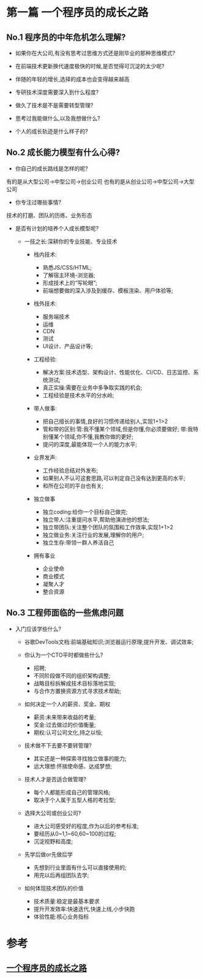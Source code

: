 # 第一篇 一个程序员的成长之路

## No.1 程序员的中年危机怎么理解?

* 如果你在大公司,有没有思考过思维方式还是刚毕业的那种思维模式?

* 在前端技术更新换代速度极快的时候,是否觉得可沉淀的太少呢?

* 伴随的年轻的增长,选择的成本也会变得越来越高

* 专研技术深度需要深入到什么程度?

* 做久了技术是不是需要转型管理?

* 思考过我能做什么,以及我想做什么?

* 个人的成长轨迹是什么样子的?

## No.2 成长能力模型有什么心得?

* 你自己的成长路线是怎样的呢?

有的是从大型公司->中型公司->创业公司
也有的是从创业公司->中型公司->大型公司

* 你专注过哪些事情?

技术的打磨、团队的历练、业务形态

* 是否有计划的培养个人成长模型呢?

  * 一技之长:深耕你的专业技能、专业技术

    * 栈内技术:
      * 熟悉JS/CSS/HTML;
      * 了解宿主环境-浏览器;
      * 形成技术上的“写轮眼”;
      * 前端想要做的深入涉及到缓存、模板渲染、用户体验等;

    * 栈外技术:
      * 服务端技术
      * 运维
      * CDN
      * 测试
      * UI设计、产品设计等;

    * 工程经验:
      * 解决方案:技术选型、架构设计、性能优化、CI/CD、日志监控、系统测试;
      * 真正实操:需要在业务中多争取实践的机会;
      * 工程经验是技术水平的分水岭;

    * 带人做事:
      * 把自己擅长的事情,良好的习惯传递给别人,实现1+1>2
      * 管和带的区别:管:我不懂某个领域,但是你懂,你必须要做好; 带:我特别懂某个领域,你不懂,我教你做的更好;
      * 提问的深度,最能体现一个人的能力水平;

    * 业界发声:
      * 工作经验总结对外发布;
      * 如果别人不认可这套思路,可以判定自己没有达到更高的水平;
      * 和所在公司的平台也有关;

    * 独立做事
      * 独立coding:给你一个目标自己做完;
      * 独立带人:注重提问水平,帮助他演进他的想法;
      * 独立带团队:关注整个团队的氛围和工作效率,实现1+1>2
      * 独立做业务:关注行业的发展,理解你的用户;
      * 独立生存:带领一群人养活自己

    * 拥有事业
      * 企业使命
      * 商业模式
      * 凝聚人才
      * 整合资源

## No.3 工程师面临的一些焦虑问题

* 入门应该学些什么?
  * 谷歌DevTools文档:前端基础知识;浏览器运行原理;提升开发、调试效率;

  * 你认为一个CTO平时都做些什么?
    * 招聘;
    * 不同阶段做不同的组织架构调整;
    * 战略目标拆解成技术目标落地实现;
    * 与合作方置换资源方式寻求技术帮助;

  * 如何决定一个人的薪资、奖金、期权

    * 薪资:未来带来收益的考量;
    * 奖金:过去做过的价值衡量;
    * 期权:认可公司文化,持之以恒;

  * 技术做不下去要不要转管理?

    * 其实还是一种探索寻找独立做事的能力;
    * 远大理想:怀揣使命感、达成梦想;

  * 技术人才是否适合做管理?
    * 每个人都能形成自己的管理风格;
    * 取决于个人属于五型人格的考拉型;

  * 选择大公司或创业公司?
    * 进大公司感受好的程度,作为以后的参考标准;
    * 要经历从0~1,1~60,60~100的过程;
    * 沉淀视野和高度;

  * 先学后做or先做后学
    * 先想到行业里面有什么可以直接使用的;
    * 用完以后再组团队去学;

  * 如何体现技术团队的价值
    * 技术质量:稳定是最基本要求
    * 提升开发效率:快速迭代,快速上线,小步快跑
    * 体验性能:核心业务指标

# 参考

## [一个程序员的成长之路](https://mp.weixin.qq.com/s/zWPjfHiYxx0HH9lE99Yijw)


